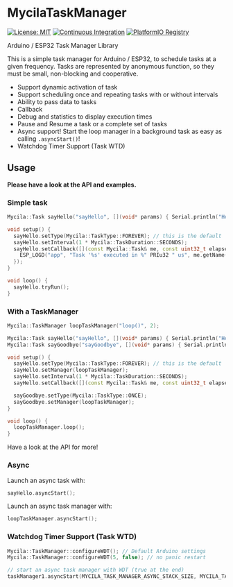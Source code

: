 # MycilaTaskManager

[![License: MIT](https://img.shields.io/badge/License-MIT-yellow.svg)](https://opensource.org/licenses/MIT)
[![Continuous Integration](https://github.com/mathieucarbou/MycilaTaskManager/actions/workflows/ci.yml/badge.svg)](https://github.com/mathieucarbou/MycilaTaskManager/actions/workflows/ci.yml)
[![PlatformIO Registry](https://badges.registry.platformio.org/packages/mathieucarbou/library/MycilaTaskManager.svg)](https://registry.platformio.org/libraries/mathieucarbou/MycilaTaskManager)

Arduino / ESP32 Task Manager Library

This is a simple task manager for Arduino / ESP32, to schedule tasks at a given frequency.
Tasks are represented by anonymous function, so they must be small, non-blocking and cooperative.

- Support dynamic activation of task
- Support scheduling once and repeating tasks with or without intervals
- Ability to pass data to tasks
- Callback
- Debug and statistics to display execution times
- Pause and Resume a task or a complete set of tasks
- Async support! Start the loop manager in a background task as easy as calling `.asyncStart()`!
- Watchdog Timer Support (Task  WTD)

## Usage

**Please have a look at the API and examples.**

### Simple task

```c++
Mycila::Task sayHello("sayHello", [](void* params) { Serial.println("Hello"); });

void setup() {
  sayHello.setType(Mycila::TaskType::FOREVER); // this is the default
  sayHello.setInterval(1 * Mycila::TaskDuration::SECONDS);
  sayHello.setCallback([](const Mycila::Task& me, const uint32_t elapsed) {
    ESP_LOGD("app", "Task '%s' executed in %" PRIu32 " us", me.getName(), elapsed);
  });
}

void loop() {
  sayHello.tryRun();
}
```

### With a TaskManager

```c++
Mycila::TaskManager loopTaskManager("loop()", 2);

Mycila::Task sayHello("sayHello", [](void* params) { Serial.println("Hello"); });
Mycila::Task sayGoodbye("sayGoodbye", [](void* params) { Serial.println("Hello"); });

void setup() {
  sayHello.setType(Mycila::TaskType::FOREVER); // this is the default
  sayHello.setManager(loopTaskManager);
  sayHello.setInterval(1 * Mycila::TaskDuration::SECONDS);
  sayHello.setCallback([](const Mycila::Task& me, const uint32_t elapsed) { sayGoodbye.resume(); });

  sayGoodbye.setType(Mycila::TaskType::ONCE);
  sayGoodbye.setManager(loopTaskManager);
}

void loop() {
  loopTaskManager.loop();
}
```

Have a look at the API for more!

### Async

Launch an async task with:

```c++
sayHello.asyncStart();
```

Launch an async task manager with:

```c++
loopTaskManager.asyncStart();
```

### Watchdog Timer Support (Task  WTD)

```c++
Mycila::TaskManager::configureWDT(); // Default Arduino settings
Mycila::TaskManager::configureWDT(5, false); // no panic restart

// start an async task manager with WDT (true at the end)
taskManager1.asyncStart(MYCILA_TASK_MANAGER_ASYNC_STACK_SIZE, MYCILA_TASK_MANAGER_ASYNC_PRIORITY, MYCILA_TASK_MANAGER_ASYNC_CORE, MYCILA_TASK_MANAGER_ASYNC_DELAY, true);
```
